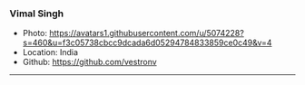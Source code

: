 ### Vimal Singh
- Photo: https://avatars1.githubusercontent.com/u/5074228?s=460&u=f3c05738cbcc9dcada6d05294784833859ce0c49&v=4
- Location: India
- Github: https://github.com/vestronv
***
